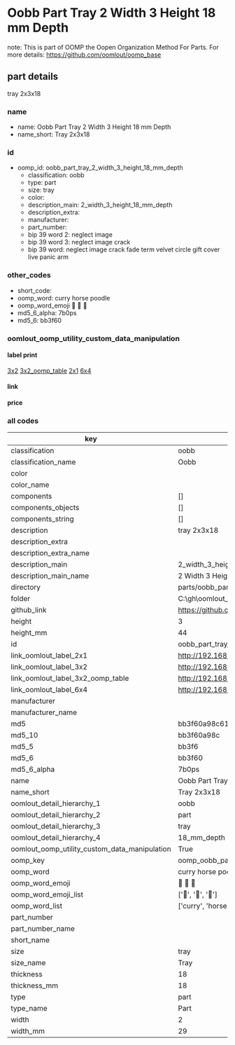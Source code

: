 # Oobb Part Tray 2 Width 3 Height 18 mm Depth  

note: This is part of OOMP the Oopen Organization Method For Parts. For more details: https://github.com/oomlout/oomp_base

##  part details
  



tray 2x3x18



### name
* name: Oobb Part Tray 2 Width 3 Height 18 mm Depth
* name_short: Tray 2x3x18 
### id
* oomp_id: oobb_part_tray_2_width_3_height_18_mm_depth
  * classification: oobb
  * type: part
  * size: tray
  * color: 
  * description_main: 2_width_3_height_18_mm_depth
  * description_extra: 
  * manufacturer: 
  * part_number: 
  * bip 39 word 2: neglect image
  * bip 39 word 3: neglect image crack
  * bip 39 word: neglect image crack fade term velvet circle gift cover live panic arm

### other_codes
* short_code: 
* oomp_word: curry horse poodle
* oomp_word_emoji :curry: :horse: :poodle:
* md5_6_alpha: 7b0ps
* md5_6: bb3f60






### oomlout_oomp_utility_custom_data_manipulation
#### label print
[3x2](http://192.168.1.245:1112/?label=oomp%207b0ps)
[3x2_oomp_table](http://192.168.1.108:1112/?label=oomp%207b0ps)
[2x1](http://192.168.1.242:1112/?label=oomp%207b0ps)
[6x4](http://192.168.1.55:1112/?label=oomp%207b0ps)    

#### link

                              

#### price







### all codes 
| key | value |  
| --- | --- |  
| classification | oobb |  
| classification_name | Oobb |  
| color |  |  
| color_name |  |  
| components | [] |  
| components_objects | [] |  
| components_string | [] |  
| description | tray 2x3x18 |  
| description_extra |  |  
| description_extra_name |  |  
| description_main | 2_width_3_height_18_mm_depth |  
| description_main_name | 2 Width 3 Height 18 mm Depth |  
| directory | parts/oobb_part_tray_2_width_3_height_18_mm_depth |  
| folder | C:\gh\oomlout_oobb_version_4_generated_parts\things\oobb_part_tray_2_width_3_height_18_mm_depth |  
| github_link | https://github.com/oomlout/oomlout_oomp_part_src/tree/main/parts/oobb_part_tray_2_width_3_height_18_mm_depth |  
| height | 3 |  
| height_mm | 44 |  
| id | oobb_part_tray_2_width_3_height_18_mm_depth |  
| link_oomlout_label_2x1 | http://192.168.1.242:1112/?label=oomp%207b0ps |  
| link_oomlout_label_3x2 | http://192.168.1.245:1112/?label=oomp%207b0ps |  
| link_oomlout_label_3x2_oomp_table | http://192.168.1.108:1112/?label=oomp%207b0ps |  
| link_oomlout_label_6x4 | http://192.168.1.55:1112/?label=oomp%207b0ps |  
| manufacturer |  |  
| manufacturer_name |  |  
| md5 | bb3f60a98c61c527c86fb51c639c54a0 |  
| md5_10 | bb3f60a98c |  
| md5_5 | bb3f6 |  
| md5_6 | bb3f60 |  
| md5_6_alpha | 7b0ps |  
| name | Oobb Part Tray 2 Width 3 Height 18 mm Depth |  
| name_short | Tray 2x3x18  |  
| oomlout_detail_hierarchy_1 | oobb |  
| oomlout_detail_hierarchy_2 | part |  
| oomlout_detail_hierarchy_3 | tray |  
| oomlout_detail_hierarchy_4 | 18_mm_depth |  
| oomlout_oomp_utility_custom_data_manipulation | True |  
| oomp_key | oomp_oobb_part_tray_2_width_3_height_18_mm_depth |  
| oomp_word | curry horse poodle |  
| oomp_word_emoji | :curry: :horse: :poodle: |  
| oomp_word_emoji_list | [':curry:', ':horse:', ':poodle:'] |  
| oomp_word_list | ['curry', 'horse', 'poodle'] |  
| part_number |  |  
| part_number_name |  |  
| short_name |  |  
| size | tray |  
| size_name | Tray |  
| thickness | 18 |  
| thickness_mm | 18 |  
| type | part |  
| type_name | Part |  
| width | 2 |  
| width_mm | 29 |  
